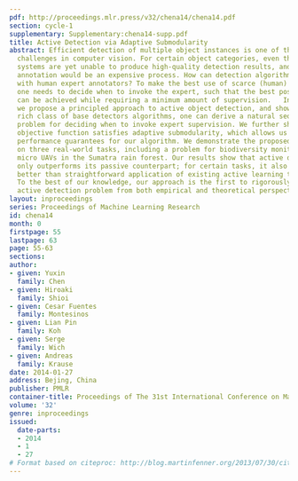 ```yaml
---
pdf: http://proceedings.mlr.press/v32/chena14/chena14.pdf
section: cycle-1
supplementary: Supplementary:chena14-supp.pdf
title: Active Detection via Adaptive Submodularity
abstract: Efficient detection of multiple object instances is one of the fundamental
  challenges in computer vision. For certain object categories, even the best automatic
  systems are yet unable to produce high-quality detection results, and fully manual
  annotation would be an expensive process. How can detection algorithms interplay
  with human expert annotators? To make the best use of scarce (human) labeling resources,
  one needs to decide when to invoke the expert, such that the best possible performance
  can be achieved while requiring a minimum amount of supervision.   In this paper,
  we propose a principled approach to active object detection, and show that for a
  rich class of base detectors algorithms, one can derive a natural sequential decision
  problem for deciding when to invoke expert supervision. We further show that the
  objective function satisfies adaptive submodularity, which allows us to derive strong
  performance guarantees for our algorithm. We demonstrate the proposed algorithm
  on three real-world tasks, including a problem for biodiversity monitoring from
  micro UAVs in the Sumatra rain forest. Our results show that active detection not
  only outperforms its passive counterpart; for certain tasks, it also works significantly
  better than straightforward application of existing active learning techniques.
  To the best of our knowledge, our approach is the first to rigorously address the
  active detection problem from both empirical and theoretical perspectives.
layout: inproceedings
series: Proceedings of Machine Learning Research
id: chena14
month: 0
firstpage: 55
lastpage: 63
page: 55-63
sections: 
author:
- given: Yuxin
  family: Chen
- given: Hiroaki
  family: Shioi
- given: Cesar Fuentes
  family: Montesinos
- given: Lian Pin
  family: Koh
- given: Serge
  family: Wich
- given: Andreas
  family: Krause
date: 2014-01-27
address: Bejing, China
publisher: PMLR
container-title: Proceedings of The 31st International Conference on Machine Learning
volume: '32'
genre: inproceedings
issued:
  date-parts:
  - 2014
  - 1
  - 27
# Format based on citeproc: http://blog.martinfenner.org/2013/07/30/citeproc-yaml-for-bibliographies/
---
```

